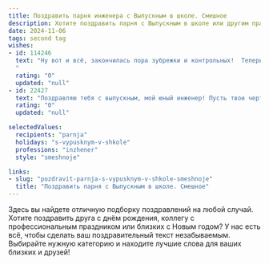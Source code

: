 ```yaml
---
title: Поздравить парня инженера с Выпускным в школе. Смешное
description: Хотите поздравить парня с Выпускным в школе или другим праздником? Наш ИИ создаст незабываемое поздравление, а вы обязательно выделитесь среди других.  
date: 2024-11-06
tags: second tag
wishes:
- id: 114246
  text: "Ну вот и всё, закончилась пора зубрежки и контрольных!  Теперь ты не просто парень, а парень с дипломом инженера!  Поздравляю!  Держись, мир,  теперь тебя ждут гениальные изобретения,  которые, возможно, даже будут работать… или хотя бы выглядеть очень убедительно!  Главное – не забудь, что самый сложный проект – это собственная жизнь, так что давай, проектируй её на отлично!
  "
  rating: "0"
  updated: "null"
- id: 22427
  text: "Поздравляю тебя с выпускным, мой юный инженер! Пусть твои чертежи будут точнее, чем школьные оценки, и пусть твои проекты удивляют мир больше, чем твои школьные фокусы! Удачи в инженерных подвигах и помни, что даже если мир сломается, ты всегда сможешь починить его с помощью клейкой ленты и хорошего настроения! С днем выпуска!"
  rating: "0"
  updated: "null"

selectedValues:
  recipients: "parnja"
  holidays: "s-vypusknym-v-shkole"
  professions: "inzhener"
  style: "smeshnoje"

links:
- slug: "pozdravit-parnja-s-vypusknym-v-shkole-smeshnoje"
  title: "Поздравить парня с Выпускным в школе. Смешное"
---
```


Здесь вы найдете отличную подборку поздравлений на любой случай.
Хотите поздравить друга с днём рождения, коллегу с профессиональным праздником или близких с Новым годом? У нас есть всё, чтобы сделать ваш поздравительный текст незабываемым. Выбирайте нужную категорию и находите лучшие слова для ваших близких и друзей!
